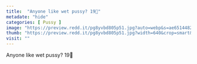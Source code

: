 ```yaml
---
title:  "Anyone like wet pussy? 19🖤"
metadate: "hide"
categories: [ Pussy ]
image: "https://preview.redd.it/pg8yvbd805p51.jpg?auto=webp&s=ae651448262910174dc47232cfe4f833d3a81128"
thumb: "https://preview.redd.it/pg8yvbd805p51.jpg?width=640&crop=smart&auto=webp&s=03f26489c9268135761801590098a34053c90071"
visit: ""
---
```

Anyone like wet pussy? 19🖤
